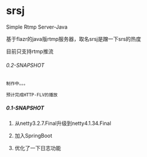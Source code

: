 # srsj

Simple Rtmp Server-Java

基于flazr的java版rtmp服务器，取名srsj是蹭一下srs的热度

目前只支持rtmp推流



###### 0.2-SNAPSHOT

`制作中。。。`

`预计完成HTTP-FLV的播放`





##### 0.1-SNAPSHOT

1. 从netty3.2.7.Final升级到netty4.1.34.Final

2. 加入SpringBoot

3. 优化了一下日志功能